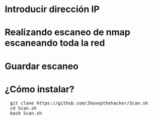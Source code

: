 # Introducir dirección IP

# Realizando escaneo de nmap escaneando toda la red

# Guardar escaneo

#  ¿Cómo instalar?

<pre>
  git clone https://github.com/Jhosepthehacker/Scan.sh
  cd Scan.sh
  bash Scan.sh
</pre>
